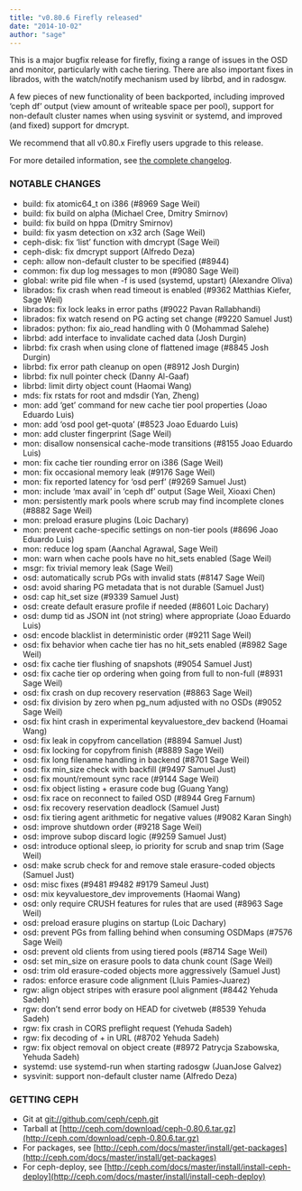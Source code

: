 ```yaml
---
title: "v0.80.6 Firefly released"
date: "2014-10-02"
author: "sage"
---
```


This is a major bugfix release for firefly, fixing a range of issues in the OSD and monitor, particularly with cache tiering. There are also important fixes in librados, with the watch/notify mechanism used by librbd, and in radosgw.

A few pieces of new functionality of been backported, including improved ‘ceph df’ output (view amount of writeable space per pool), support for non-default cluster names when using sysvinit or systemd, and improved (and fixed) support for dmcrypt.

We recommend that all v0.80.x Firefly users upgrade to this release.

For more detailed information, see [the complete changelog](http://docs.ceph.com/docs/master/_downloads/v0.80.6.txt).

### NOTABLE CHANGES

- build: fix atomic64\_t on i386 (#8969 Sage Weil)
- build: fix build on alpha (Michael Cree, Dmitry Smirnov)
- build: fix build on hppa (Dmitry Smirnov)
- build: fix yasm detection on x32 arch (Sage Weil)
- ceph-disk: fix ‘list’ function with dmcrypt (Sage Weil)
- ceph-disk: fix dmcrypt support (Alfredo Deza)
- ceph: allow non-default cluster to be specified (#8944)
- common: fix dup log messages to mon (#9080 Sage Weil)
- global: write pid file when -f is used (systemd, upstart) (Alexandre Oliva)
- librados: fix crash when read timeout is enabled (#9362 Matthias Kiefer, Sage Weil)
- librados: fix lock leaks in error paths (#9022 Pavan Rallabhandi)
- librados: fix watch resend on PG acting set change (#9220 Samuel Just)
- librados: python: fix aio\_read handling with 0 (Mohammad Salehe)
- librbd: add interface to invalidate cached data (Josh Durgin)
- librbd: fix crash when using clone of flattened image (#8845 Josh Durgin)
- librbd: fix error path cleanup on open (#8912 Josh Durgin)
- librbd: fix null pointer check (Danny Al-Gaaf)
- librbd: limit dirty object count (Haomai Wang)
- mds: fix rstats for root and mdsdir (Yan, Zheng)
- mon: add ‘get’ command for new cache tier pool properties (Joao Eduardo Luis)
- mon: add ‘osd pool get-quota’ (#8523 Joao Eduardo Luis)
- mon: add cluster fingerprint (Sage Weil)
- mon: disallow nonsensical cache-mode transitions (#8155 Joao Eduardo Luis)
- mon: fix cache tier rounding error on i386 (Sage Weil)
- mon: fix occasional memory leak (#9176 Sage Weil)
- mon: fix reported latency for ‘osd perf’ (#9269 Samuel Just)
- mon: include ‘max avail’ in ‘ceph df’ output (Sage Weil, Xioaxi Chen)
- mon: persistently mark pools where scrub may find incomplete clones (#8882 Sage Weil)
- mon: preload erasure plugins (Loic Dachary)
- mon: prevent cache-specific settings on non-tier pools (#8696 Joao Eduardo Luis)
- mon: reduce log spam (Aanchal Agrawal, Sage Weil)
- mon: warn when cache pools have no hit\_sets enabled (Sage Weil)
- msgr: fix trivial memory leak (Sage Weil)
- osd: automatically scrub PGs with invalid stats (#8147 Sage Weil)
- osd: avoid sharing PG metadata that is not durable (Samuel Just)
- osd: cap hit\_set size (#9339 Samuel Just)
- osd: create default erasure profile if needed (#8601 Loic Dachary)
- osd: dump tid as JSON int (not string) where appropriate (Joao Eduardo Luis)
- osd: encode blacklist in deterministic order (#9211 Sage Weil)
- osd: fix behavior when cache tier has no hit\_sets enabled (#8982 Sage Weil)
- osd: fix cache tier flushing of snapshots (#9054 Samuel Just)
- osd: fix cache tier op ordering when going from full to non-full (#8931 Sage Weil)
- osd: fix crash on dup recovery reservation (#8863 Sage Weil)
- osd: fix division by zero when pg\_num adjusted with no OSDs (#9052 Sage Weil)
- osd: fix hint crash in experimental keyvaluestore\_dev backend (Hoamai Wang)
- osd: fix leak in copyfrom cancellation (#8894 Samuel Just)
- osd: fix locking for copyfrom finish (#8889 Sage Weil)
- osd: fix long filename handling in backend (#8701 Sage Weil)
- osd: fix min\_size check with backfill (#9497 Samuel Just)
- osd: fix mount/remount sync race (#9144 Sage Weil)
- osd: fix object listing + erasure code bug (Guang Yang)
- osd: fix race on reconnect to failed OSD (#8944 Greg Farnum)
- osd: fix recovery reservation deadlock (Samuel Just)
- osd: fix tiering agent arithmetic for negative values (#9082 Karan Singh)
- osd: improve shutdown order (#9218 Sage Weil)
- osd: improve subop discard logic (#9259 Samuel Just)
- osd: introduce optional sleep, io priority for scrub and snap trim (Sage Weil)
- osd: make scrub check for and remove stale erasure-coded objects (Samuel Just)
- osd: misc fixes (#9481 #9482 #9179 Sameul Just)
- osd: mix keyvaluestore\_dev improvements (Haomai Wang)
- osd: only require CRUSH features for rules that are used (#8963 Sage Weil)
- osd: preload erasure plugins on startup (Loic Dachary)
- osd: prevent PGs from falling behind when consuming OSDMaps (#7576 Sage Weil)
- osd: prevent old clients from using tiered pools (#8714 Sage Weil)
- osd: set min\_size on erasure pools to data chunk count (Sage Weil)
- osd: trim old erasure-coded objects more aggressively (Samuel Just)
- rados: enforce erasure code alignment (Lluis Pamies-Juarez)
- rgw: align object stripes with erasure pool alignment (#8442 Yehuda Sadeh)
- rgw: don’t send error body on HEAD for civetweb (#8539 Yehuda Sadeh)
- rgw: fix crash in CORS preflight request (Yehuda Sadeh)
- rgw: fix decoding of + in URL (#8702 Yehuda Sadeh)
- rgw: fix object removal on object create (#8972 Patrycja Szabowska, Yehuda Sadeh)
- systemd: use systemd-run when starting radosgw (JuanJose Galvez)
- sysvinit: support non-default cluster name (Alfredo Deza)

### GETTING CEPH

- Git at [git://github.com/ceph/ceph.git](http://github.com/ceph/ceph)
- Tarball at [http://ceph.com/download/ceph-0.80.6.tar.gz](http://ceph.com/download/ceph-0.80.6.tar.gz)
- For packages, see [http://ceph.com/docs/master/install/get-packages](http://ceph.com/docs/master/install/get-packages)
- For ceph-deploy, see [http://ceph.com/docs/master/install/install-ceph-deploy](http://ceph.com/docs/master/install/install-ceph-deploy)
